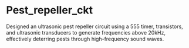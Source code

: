 # Pest_repeller_ckt
Designed an ultrasonic pest repeller circuit using a 555 timer, transistors, and ultrasonic transducers to generate frequencies above 20kHz, effectively deterring pests through high-frequency sound waves.

